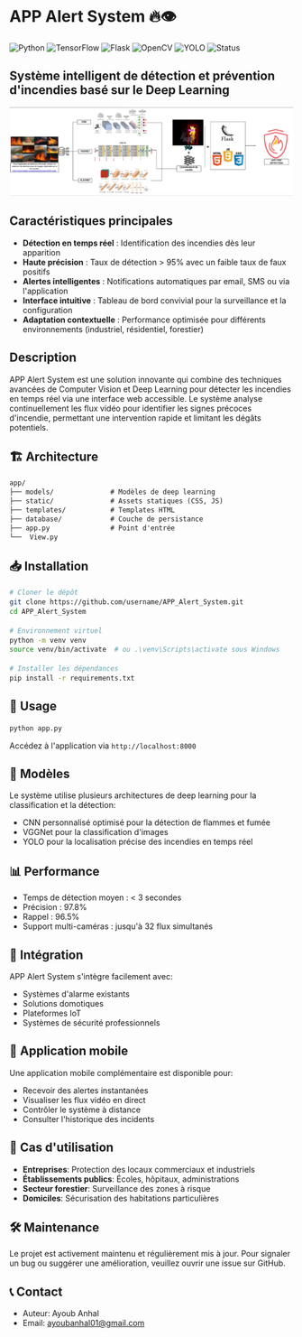 # APP Alert System 🔥👁️
![Python](https://img.shields.io/badge/Python-3.8%2B-blue)
![TensorFlow](https://img.shields.io/badge/TensorFlow-2.9.0-orange)
![Flask](https://img.shields.io/badge/Flask-2.2.2-green)
![OpenCV](https://img.shields.io/badge/OpenCV-4.6.0-blue)
![YOLO](https://img.shields.io/badge/YOLO-v5-yellow)
![Status](https://img.shields.io/badge/Status-Production-green)

## Système intelligent de détection et prévention d'incendies basé sur le Deep Learning

![APP Alert System](diagramme.png)

##  Caractéristiques principales

- **Détection en temps réel** : Identification des incendies dès leur apparition
- **Haute précision** : Taux de détection > 95% avec un faible taux de faux positifs
- **Alertes intelligentes** : Notifications automatiques par email, SMS ou via l'application
- **Interface intuitive** : Tableau de bord convivial pour la surveillance et la configuration
- **Adaptation contextuelle** : Performance optimisée pour différents environnements (industriel, résidentiel, forestier)

##  Description

APP Alert System est une solution innovante qui combine des techniques avancées de Computer Vision et Deep Learning pour détecter les incendies en temps réel via une interface web accessible. Le système analyse continuellement les flux vidéo pour identifier les signes précoces d'incendie, permettant une intervention rapide et limitant les dégâts potentiels.



## 🏗️ Architecture

```
app/
├── models/              # Modèles de deep learning
├── static/              # Assets statiques (CSS, JS)
├── templates/           # Templates HTML
├── database/            # Couche de persistance
├── app.py               # Point d'entrée
└──  View.py
```

## 📥 Installation

```bash
# Cloner le dépôt
git clone https://github.com/username/APP_Alert_System.git
cd APP_Alert_System

# Environnement virtuel
python -m venv venv
source venv/bin/activate  # ou .\venv\Scripts\activate sous Windows

# Installer les dépendances
pip install -r requirements.txt
```

## 🚀 Usage

```bash
python app.py
```

Accédez à l'application via `http://localhost:8000`

## 🧠 Modèles

Le système utilise plusieurs architectures de deep learning pour la classification et la détection:
* CNN personnalisé optimisé pour la détection de flammes et fumée
* VGGNet pour la classification d'images
* YOLO pour la localisation précise des incendies en temps réel

## 📊 Performance

- Temps de détection moyen : < 3 secondes
- Précision : 97.8%
- Rappel : 96.5%
- Support multi-caméras : jusqu'à 32 flux simultanés

## 🔄 Intégration

APP Alert System s'intègre facilement avec:
- Systèmes d'alarme existants
- Solutions domotiques
- Plateformes IoT
- Systèmes de sécurité professionnels

## 📱 Application mobile

Une application mobile complémentaire est disponible pour:
- Recevoir des alertes instantanées
- Visualiser les flux vidéo en direct
- Contrôler le système à distance
- Consulter l'historique des incidents

## 👥 Cas d'utilisation

- **Entreprises**: Protection des locaux commerciaux et industriels
- **Établissements publics**: Écoles, hôpitaux, administrations
- **Secteur forestier**: Surveillance des zones à risque
- **Domiciles**: Sécurisation des habitations particulières

## 🛠️ Maintenance

Le projet est activement maintenu et régulièrement mis à jour. Pour signaler un bug ou suggérer une amélioration, veuillez ouvrir une issue sur GitHub.


## 📞 Contact

* Auteur: Ayoub Anhal
* Email: ayoubanhal01@gmail.com
